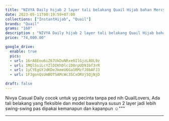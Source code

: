 ```yaml
---
title: "NIVYA Daily hijab 2 layer tali belakang Quail Hijab bahan Mercy Twill"
date: 2023-05-11T00:19:59+07:00
collections: ["InstantHijab", "Quail"]
brands: "Quail"
grams: "160"
description : "NIVYA Daily hijab 2 layer tali belakang Quail Hijab bahan Mercy Twill"
price: "74,000.00"

google_drive:
  enable: true
  pics:
  - url: 16rA8Eou6iZ67UkDuNRxe0IlGjzL8OL9z
  - url: 1MQlSsiLcYZlDIKhDlciD8rpUD93bf3rR
  - url: 1yCYEgGYJdKDeJkmeU6Ga1RMzfJ0bAFJ3
  - url: 1F3gonQsUmBOTSAMcWc3SCxORVj5QjNjD

draft: false
---
```


Nivya Casual Daily cocok untuk yg pecinta tanpa ped nih QuailLovers, Ada tali belakang yang fleksible dan model bawahnya susun 2 layer jadi lebih swing-swing pas dipakai kemanapun dan kapanpun ☺️"""

-----   
 
